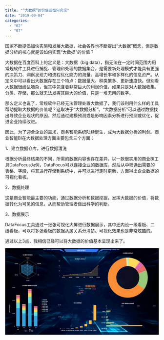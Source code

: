 ```yaml
---
title: "“大数据”的价值该如何实现"
date: "2019-09-04"
categories: 
  - "02"
  - "07"
---
```


国家不断提倡加快实施和发展大数据，社会各界也不断提出“大数据”概念，但是数据分析的核心就是该如何实现“大数据”的价值？

大数据在百度百科上的定义是：大数据（big data），指无法在一定时间范围内用常规软件工具进行捕捉、管理和处理的数据集合，是需要新处理模式才能具有更强的决策力、洞察发现力和流程优化能力的海量、高增长率和多样化的信息资产。从定义中可以看出大数据存在三个特点：数据量大、种类繁多、更新速度快。但别看大数据很纷乱嘈杂，但其中包含着非常巨大的利润价值，如果只是对大数据收集、分类、存储，那么就无法发挥其巨大的价值，只是一堆无用的数字。

那么定义也说了，常规软件已经无法管理处置大数据了，我们该利用什么样的工具帮助提取大数据的价值呢？这取决于“大数据分析”。“大数据分析”可以通过数据找出导致企业现状的原因，然后通过建模预测或是影响因素分析进行预测或优化，促进企业持续改进。

因此，为了迎合企业的需求，商务智能系统陆续诞生，成为大数据分析的利剑。商业智能BI在大数据处理方面主要包含三个方面：

1、建立数据仓库，进行数据清洗

根据分析最终结果的不同，所需的数据内容也存在差异。以一款很实用的商业BI工具DataFocus为例，DataFocus可以连接企业的数据库，然后从中筛选出需要的表格、字段，将其进行存储到系统中，并可以进行定时更新，方面得出企业数据的可视化看板。

2、数据处理

这是商业智能最主要的功能，通过数据分析和数据挖掘，发挥大数据的价值，将数据转化为可见的信息，从而帮助管理者做出科学的判断。

3、数据展示

DataFocus工具通过一张张可视化大屏进行数据展示，其中还内设一级看板、二级看板，可以将多张看板的数据从属关系分清楚。可视化效果也是非常炫酷的。

通过以上3点，我相信已经可以将大数据的价值基本呈现出来了。

![D:\Cynthia\培训资料完整版\中级教材——八大分析模型\（七）热图分析模型\最终文案\中文版\热图案例截图\数据大屏.png](images/d-cynthia-.png)
